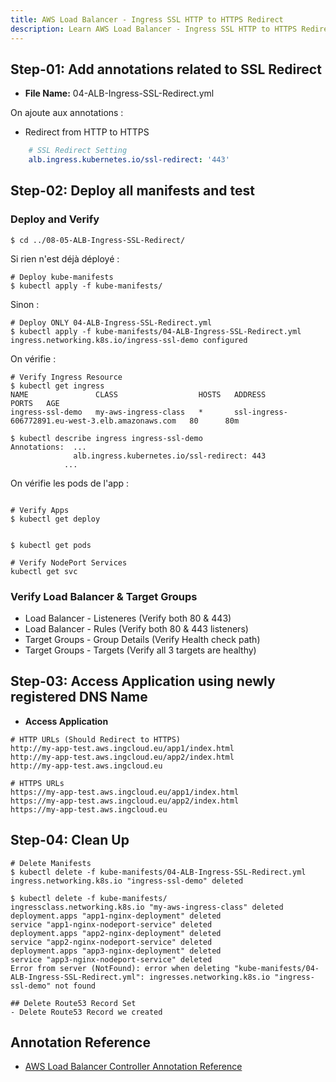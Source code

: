 ```yaml
---
title: AWS Load Balancer - Ingress SSL HTTP to HTTPS Redirect
description: Learn AWS Load Balancer - Ingress SSL HTTP to HTTPS Redirect
---
```


## Step-01: Add annotations related to SSL Redirect
- **File Name:** 04-ALB-Ingress-SSL-Redirect.yml

On ajoute aux annotations :

- Redirect from HTTP to HTTPS
```yaml
    # SSL Redirect Setting
    alb.ingress.kubernetes.io/ssl-redirect: '443'   
```

## Step-02: Deploy all manifests and test

### Deploy and Verify

```
$ cd ../08-05-ALB-Ingress-SSL-Redirect/
```

Si rien n'est déjà déployé :

```t
# Deploy kube-manifests
$ kubectl apply -f kube-manifests/
```

Sinon :

```t
# Deploy ONLY 04-ALB-Ingress-SSL-Redirect.yml
$ kubectl apply -f kube-manifests/04-ALB-Ingress-SSL-Redirect.yml
ingress.networking.k8s.io/ingress-ssl-demo configured
```
On vérifie :

```t
# Verify Ingress Resource
$ kubectl get ingress
NAME               CLASS                  HOSTS   ADDRESS                                             PORTS   AGE
ingress-ssl-demo   my-aws-ingress-class   *       ssl-ingress-606772891.eu-west-3.elb.amazonaws.com   80      80m

$ kubectl describe ingress ingress-ssl-demo
Annotations:  ...
              alb.ingress.kubernetes.io/ssl-redirect: 443
            ...
```

On vérifie les pods de l'app :

```t

# Verify Apps
$ kubectl get deploy


$ kubectl get pods

# Verify NodePort Services
kubectl get svc
```
### Verify Load Balancer & Target Groups
- Load Balancer -  Listeneres (Verify both 80 & 443) 
- Load Balancer - Rules (Verify both 80 & 443 listeners) 
- Target Groups - Group Details (Verify Health check path)
- Target Groups - Targets (Verify all 3 targets are healthy)
 
## Step-03: Access Application using newly registered DNS Name
- **Access Application**
```t
# HTTP URLs (Should Redirect to HTTPS)
http://my-app-test.aws.ingcloud.eu/app1/index.html
http://my-app-test.aws.ingcloud.eu/app2/index.html
http://my-app-test.aws.ingcloud.eu

# HTTPS URLs
https://my-app-test.aws.ingcloud.eu/app1/index.html
https://my-app-test.aws.ingcloud.eu/app2/index.html
https://my-app-test.aws.ingcloud.eu
```

## Step-04: Clean Up
```t
# Delete Manifests
$ kubectl delete -f kube-manifests/04-ALB-Ingress-SSL-Redirect.yml 
ingress.networking.k8s.io "ingress-ssl-demo" deleted

$ kubectl delete -f kube-manifests/
ingressclass.networking.k8s.io "my-aws-ingress-class" deleted
deployment.apps "app1-nginx-deployment" deleted
service "app1-nginx-nodeport-service" deleted
deployment.apps "app2-nginx-deployment" deleted
service "app2-nginx-nodeport-service" deleted
deployment.apps "app3-nginx-deployment" deleted
service "app3-nginx-nodeport-service" deleted
Error from server (NotFound): error when deleting "kube-manifests/04-ALB-Ingress-SSL-Redirect.yml": ingresses.networking.k8s.io "ingress-ssl-demo" not found

## Delete Route53 Record Set
- Delete Route53 Record we created 
```

## Annotation Reference
- [AWS Load Balancer Controller Annotation Reference](https://kubernetes-sigs.github.io/aws-load-balancer-controller/v2.4/guide/ingress/annotations/)



